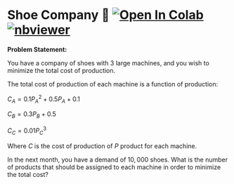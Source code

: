 # Shoe Company 👠 <a href="https://colab.research.google.com/github/Pegah-Ardehkhani/Optimization-Problems-and-Solutions/blob/main/10.%20Shoe%20Company/Shoe%20Company.ipynb" target="_parent\"><img src="https://colab.research.google.com/assets/colab-badge.svg" alt="Open In Colab"/></a> [![nbviewer](https://img.shields.io/badge/render-nbviewer-orange.svg)](https://nbviewer.org/github/Pegah-Ardehkhani/Optimization-Problems-and-Solutions/blob/main/10.%20Shoe%20Company/Shoe%20Company.ipynb)

**Problem Statement:**

You have a company of shoes with $3$ large machines, and you wish to minimize the total cost of production.

The total cost of production of each machine is a function of production:

$C_A=0.1P_A^2+0.5P_A+0.1$

$C_B=0.3P_B+0.5$

$C_C=0.01P_C^3$

Where $C$ is the cost of production of $P$ product for each machine.

In the next month, you have a demand of $10,000$ shoes. What is the number of products that should be assigned to each machine in order to minimize the total cost?
